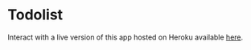 # Todolist

Interact with a live version of this app hosted on Heroku available [here](https://desolate-wave-92754.herokuapp.com).
